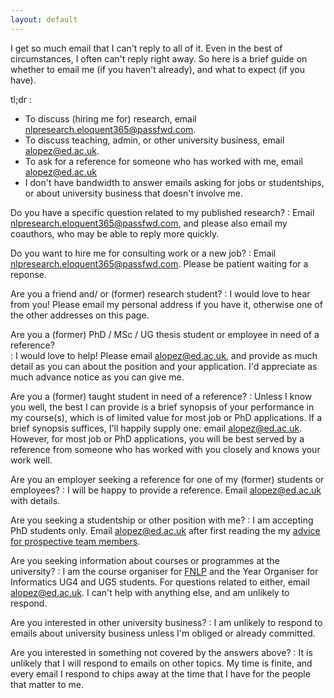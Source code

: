 ```yaml
---
layout: default
---
```

I get so much email that I can't reply to all of it. Even in the best
of circumstances, I often can't reply right away. So here
is a brief guide on whether to email me (if you haven't already), and 
what to expect (if you have).

tl;dr
: 
  - To discuss (hiring me for) research, email <nlpresearch.eloquent365@passfwd.com>.
  - To discuss teaching, admin, or other university business, email <alopez@ed.ac.uk>.
  - To ask for a reference for someone who has worked with me, email <alopez@ed.ac.uk>
  - I don't have bandwidth to answer emails asking for jobs or studentships, or about university business that doesn't involve me.

Do you have a specific question related to my published research? 
: Email <nlpresearch.eloquent365@passfwd.com>, and please also email my coauthors, who
  may be able to reply more quickly. 

Do you want to hire me for consulting work or a new job?
: Email <nlpresearch.eloquent365@passfwd.com>. Please be patient waiting for a reponse.

Are you a friend and/ or (former) research student?
: I would love to hear from you! Please email my personal
  address if you have it, otherwise one of the other addresses
  on this page. 
  
Are you a (former) PhD / MSc / UG thesis student or employee in need of a reference?  
: I would love to help! Please email <alopez@ed.ac.uk>, and provide as
  much detail as you can about the position and your application. I'd appreciate as
  much advance notice as you can give me.

Are you a (former) taught student in need of a reference?
: Unless I know you well, the best I can provide is a brief synopsis
  of your performance in my course(s), which is of limited value for most job
  or PhD applications. If a brief synopsis suffices, I'll happily
  supply one: email <alopez@ed.ac.uk>. However, for most job or PhD applications,
  you will be best served by a reference from someone who has worked with you
  closely and knows your work well.

Are you an employer seeking a reference for one of my (former) students or employees?
: I will be happy to provide a reference. Email <alopez@ed.ac.uk> with details.

Are you seeking a studentship or other position with me?
: I am accepting PhD students only. Email <alopez@ed.ac.uk> after first reading
  the my [advice for prospective team members](/prospective/).

Are you seeking information about courses or programmes at the university?
: I am the course organiser for [FNLP](https://opencourse.inf.ed.ac.uk/fnlp)
  and the Year Organiser for Informatics UG4 and UG5 students. For questions
  related to either, email <alopez@ed.ac.uk>. I can't help with anything else,
  and am unlikely to respond. 
  
Are you interested in other university business? 
: I am unlikely to respond to emails about university business unless I'm
  obliged or already committed.

Are you interested in something not covered by the answers above? 
: It is unlikely that I will respond to emails on other topics. My 
  time is finite, and every email I respond to chips away at the time 
  that I have for the people that matter to me.
